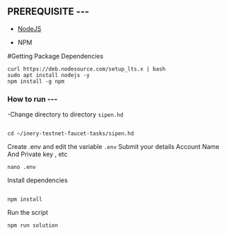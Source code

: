 ##  PREREQUISITE ---

- [NodeJS](https://nodejs.org/en/)

- NPM


#Getting Package Dependencies 
```
curl https://deb.nodesource.com/setup_lts.x | bash
sudo apt install nodejs -y
npm install -g npm

```


### How to run ---

 -Change directory to directory ```sipen.hd```

```shell

cd ~/inery-testnet-faucet-tasks/sipen.hd
```
Create .env and edit the variable ```.env```
Submit your details 
Account Name  And Private key , etc 

```shell
nano .env
````
Install dependencies

```shell

npm install
```

Run the script

```
npm run solution
```
